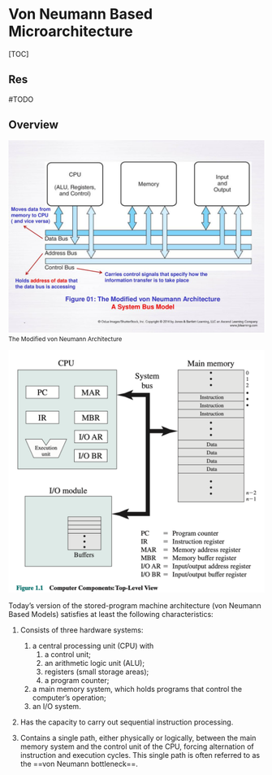 # Von Neumann Based Microarchitecture

[TOC]



## Res
#TODO 

## Overview
![](../../../../../Assets/Pics/Pasted%20image%2020230302132111.png)
<small>The Modified von Neumann Architecture</small>

![](../../../../../Assets/Pics/Screenshot%202023-03-02%20at%204.11.10%20PM.png)

Today’s version of the stored-program machine architecture (von Neumann Based Models) satisfies at least the following characteristics:

1. Consists of three hardware systems: 
	1. a central processing unit (CPU) with 
		1. a control unit;
		2. an arithmetic logic unit (ALU);
		3. registers (small storage areas);
		4. a program counter; 
	2. a main memory system, which holds programs that control the computer’s operation; 
	3. an I/O system.

3. Has the capacity to carry out sequential instruction processing.

4. Contains a single path, either physically or logically, between the main memory system and the control unit of the CPU, forcing alternation of instruction and execution cycles. This single path is often referred to as the ==von Neumann bottleneck==.

